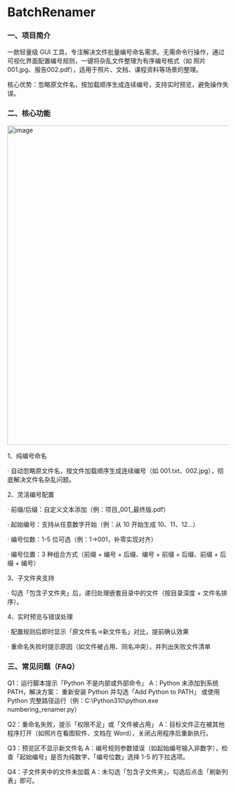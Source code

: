 # BatchRenamer

### 一、项目简介
一款轻量级 GUI 工具，专注解决文件批量编号命名需求。无需命令行操作，通过可视化界面配置编号规则，一键将杂乱文件整理为有序编号格式（如 照片001.jpg、报告002.pdf），适用于照片、文档、课程资料等场景的整理。

核心优势：忽略原文件名，按加载顺序生成连续编号，支持实时预览，避免操作失误。

### 二、核心功能
<img width="940" height="727" alt="image" src="https://github.com/user-attachments/assets/7ca697bb-207c-49cf-9666-26ccd9bf583a" />

1、纯编号命名

  · 自动忽略原文件名，按文件加载顺序生成连续编号（如 001.txt、002.jpg），彻底解决文件名杂乱问题。
  
2、灵活编号配置

  · 前缀/后缀：自定义文本添加（例：项目_001_最终版.pdf）
  
  · 起始编号：支持从任意数字开始（例：从 10 开始生成 10、11、12...）
  
  · 编号位数：1-5 位可选（例：1→001，补零实现对齐）
  
  · 编号位置：3 种组合方式（前缀 + 编号 + 后缀、编号 + 前缀 + 后缀、前缀 + 后缀 + 编号）
  
3、子文件夹支持

  · 勾选「包含子文件夹」后，递归处理嵌套目录中的文件（按目录深度 + 文件名排序）。
  
4、实时预览与错误处理

  · 配置规则后即时显示「原文件名→新文件名」对比，提前确认效果
  
  · 重命名失败时提示原因（如文件被占用、同名冲突），并列出失败文件清单
  

### 三、常见问题（FAQ）
Q1：运行脚本提示「Python 不是内部或外部命令」
A：Python 未添加到系统 PATH，解决方案：
重新安装 Python 并勾选「Add Python to PATH」
或使用 Python 完整路径运行（例：C:\Python310\python.exe numbering_renamer.py）

Q2：重命名失败，提示「权限不足」或「文件被占用」
A：目标文件正在被其他程序打开（如照片在看图软件、文档在 Word），关闭占用程序后重新执行。

Q3：预览区不显示新文件名
A：编号规则参数错误（如起始编号输入非数字），检查「起始编号」是否为纯数字，「编号位数」选择 1-5 的下拉选项。

Q4：子文件夹中的文件未加载
A：未勾选「包含子文件夹」，勾选后点击「刷新列表」即可。
